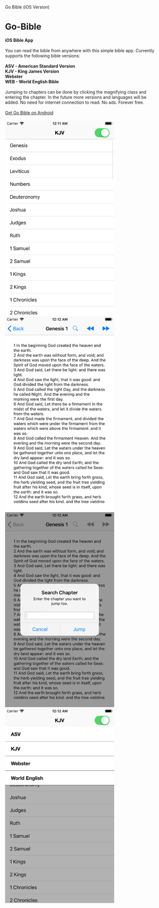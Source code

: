 Go Bible (iOS Version)

# Go-Bible
<b>iOS Bible App</b><br>
<br>You can read the bible from anywhere with this simple bible app. Currently supports the following bible versions:
<br><br><b>ASV - American Standard Version
<br>KJV - King James Version
<br>Webster
<br>WEB - World English Bible
<br><br></b>
Jumping to chapters can be done by clicking the magnifying class and entering the chapter. 
In the future more versions and languages will be added. No need for internet connection to read. No ads. Forever free.<br><br>
<a href="https://play.google.com/store/apps/details?id=com.goplaychess.gobible">Get Go Bible on Android</a><br>
<br>
<img src="/screenshots/books_go_bible.png"  width="360" height="640" />
<img src="/screenshots/genesis_go_bible.png"  width="360" height="640" />
<img src="/screenshots/search_go_bible.png"  width="360" height="640" />
<img src="/screenshots/selectversion_go_bible.png"  width="360" height="640" />
